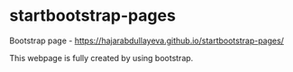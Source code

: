 # startbootstrap-pages
Bootstrap page - https://hajarabdullayeva.github.io/startbootstrap-pages/

This webpage is fully created by using bootstrap. 
